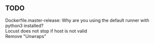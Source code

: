 ## TODO
Dockerfile.master-release: Why are you using the default runner with python3 installed?<br>
Locust does not stop if host is not valid<br>
Remove "Unwraps"<br>